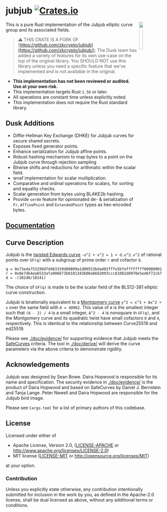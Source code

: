 # jubjub [![Crates.io](https://img.shields.io/crates/v/jubjub.svg)](https://crates.io/crates/dusk-jubjub) #

<img
 width="15%"
 align="right"
 src="https://raw.githubusercontent.com/zcash/zips/master/protocol/jubjub.png"/>

This is a pure Rust implementation of the Jubjub elliptic curve group and its associated fields.

> :warning: THIS CRATE IS A FORK OF [https://github.com/zkcrypto/jubjub](https://github.com/zkcrypto/jubjub/): The Dusk team has added a variety of features for its own use-case on the top of the original library. You SHOULD NOT use this library unless you need a specific feature that we've implemented and is not available in the original.

* **This implementation has not been reviewed or audited. Use at your own risk.**
* This implementation targets Rust `1.56` or later.
* All operations are constant time unless explicitly noted.
* This implementation does not require the Rust standard library.

## Dusk Additions

- Diffie-Hellman Key Exchange (DHKE) for Jubjub curves for secure shared secrets.
- Exposes fixed generator points.
- Enhance serialization for Jubjub affine points.
- Robust hashing mechanism to map bytes to a point on the Jubjub curve through rejection sampling
- Bitwise shifts and reductions for arithmatic within the scalar field.
- wnaf implementation for scalar multiplication.
- Comparative and ordinal operations for scalars, for sorting and equality checks.
- Scalar generation from bytes using BLAKE2b hashing.
- Provide `serde` feature for opinionated de- & serialization of `Fr`, `AffinePoint` and `ExtendedPoint` types as hex-encoded bytes.


## [Documentation](https://docs.rs/dusk-jubjub/)

## Curve Description

Jubjub is the [twisted Edwards curve](https://en.wikipedia.org/wiki/Twisted_Edwards_curve) `-u^2 + v^2 = 1 + d.u^2.v^2` of rational points over `GF(q)` with a subgroup of prime order `r` and cofactor `8`.

```
q = 0x73eda753299d7d483339d80809a1d80553bda402fffe5bfeffffffff00000001
r = 0x0e7db4ea6533afa906673b0101343b00a6682093ccc81082d0970e5ed6f72cb7
d = -(10240/10241)
```

The choice of `GF(q)` is made to be the scalar field of the BLS12-381 elliptic curve construction.

Jubjub is birationally equivalent to a [Montgomery curve](https://en.wikipedia.org/wiki/Montgomery_curve) `y^2 = x^3 + Ax^2 + x` over the same field with `A = 40962`. This value of `A` is the smallest integer such that `(A - 2) / 4` is a small integer, `A^2 - 4` is nonsquare in `GF(q)`, and the Montgomery curve and its quadratic twist have small cofactors `8` and `4`, respectively. This is identical to the relationship between Curve25519 and ed25519.

Please see [./doc/evidence/](./doc/evidence/) for supporting evidence that Jubjub meets the [SafeCurves](https://safecurves.cr.yp.to/index.html) criteria. The tool in [./doc/derive/](./doc/derive/) will derive the curve parameters via the above criteria to demonstrate rigidity.

## Acknowledgements

Jubjub was designed by Sean Bowe. Daira Hopwood is responsible for its name and specification. The security evidence in [./doc/evidence/](./doc/evidence/) is the product of Daira Hopwood and based on SafeCurves by Daniel J. Bernstein and Tanja Lange. Peter Newell and Daira Hopwood are responsible for the Jubjub bird image.

Please see `Cargo.toml` for a list of primary authors of this codebase.

## License

Licensed under either of

 * Apache License, Version 2.0, ([LICENSE-APACHE](LICENSE-APACHE) or http://www.apache.org/licenses/LICENSE-2.0)
 * MIT license ([LICENSE-MIT](LICENSE-MIT) or http://opensource.org/licenses/MIT)

at your option.

### Contribution

Unless you explicitly state otherwise, any contribution intentionally
submitted for inclusion in the work by you, as defined in the Apache-2.0
license, shall be dual licensed as above, without any additional terms or
conditions.
